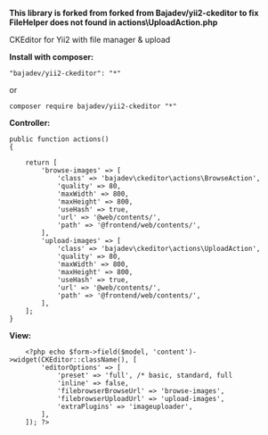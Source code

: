 **This library is forked from forked from Bajadev/yii2-ckeditor to fix FileHelper does not found in actions\UploadAction.php**


CKEditor for Yii2 with file manager & upload

**Install with composer:** 

    "bajadev/yii2-ckeditor": "*"
or

    composer require bajadev/yii2-ckeditor "*"

**Controller:**

    public function actions()
    {
    
        return [
            'browse-images' => [
                'class' => 'bajadev\ckeditor\actions\BrowseAction',
                'quality' => 80,
                'maxWidth' => 800,
                'maxHeight' => 800,
                'useHash' => true,
                'url' => '@web/contents/',
                'path' => '@frontend/web/contents/',
            ],
            'upload-images' => [
                'class' => 'bajadev\ckeditor\actions\UploadAction',
                'quality' => 80,
                'maxWidth' => 800,
                'maxHeight' => 800,
                'useHash' => true,
                'url' => '@web/contents/',
                'path' => '@frontend/web/contents/',
            ],
        ];
    }

**View:**

        <?php echo $form->field($model, 'content')->widget(CKEditor::className(), [
            'editorOptions' => [
                'preset' => 'full', /* basic, standard, full
                'inline' => false,
                'filebrowserBrowseUrl' => 'browse-images',
                'filebrowserUploadUrl' => 'upload-images',
                'extraPlugins' => 'imageuploader',
            ],
        ]); ?>
